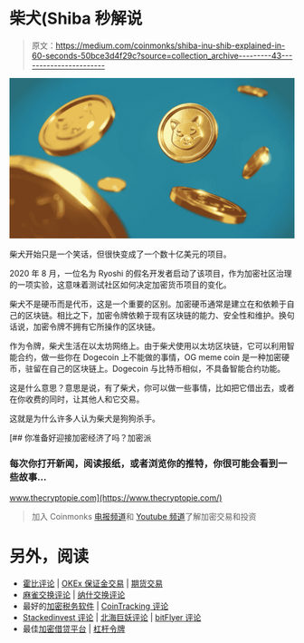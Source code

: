 # 柴犬(Shiba 秒解说

> 原文：<https://medium.com/coinmonks/shiba-inu-shib-explained-in-60-seconds-50bce3d4f29c?source=collection_archive---------43----------------------->

![](img/6cdc9b8fb2f941b3a8e05dc249cb66d1.png)

柴犬开始只是一个笑话，但很快变成了一个数十亿美元的项目。

2020 年 8 月，一位名为 Ryoshi 的假名开发者启动了该项目，作为加密社区治理的一项实验，这意味着测试社区如何决定加密货币项目的变化。

柴犬不是硬币而是代币，这是一个重要的区别。加密硬币通常是建立在和依赖于自己的区块链。相比之下，加密令牌依赖于现有区块链的能力、安全性和维护。换句话说，加密令牌不拥有它所操作的区块链。

作为令牌，柴犬生活在以太坊网络上。由于柴犬使用以太坊区块链，它可以利用智能合约，做一些你在 Dogecoin 上不能做的事情，OG meme coin 是一种加密硬币，驻留在自己的区块链上。Dogecoin 与比特币相似，不具备智能合约功能。

这是什么意思？意思是说，有了柴犬，你可以做一些事情，比如把它借出去，或者在你收费的同时，让其他人和它交易。

这就是为什么许多人认为柴犬是狗狗杀手。

[](https://www.thecryptopie.com/) [## 你准备好迎接加密经济了吗？加密派

### 每次你打开新闻，阅读报纸，或者浏览你的推特，你很可能会看到一些故事…

www.thecryptopie.com](https://www.thecryptopie.com/) 

> 加入 Coinmonks [电报频道](https://t.me/coincodecap)和 [Youtube 频道](https://www.youtube.com/c/coinmonks/videos)了解加密交易和投资

# 另外，阅读

*   [霍比评论](https://coincodecap.com/huobi-review) | [OKEx 保证金交易](https://coincodecap.com/okex-margin-trading) | [期货交易](https://coincodecap.com/futures-trading)
*   [麻雀交换评论](https://coincodecap.com/sparrow-exchange-review) | [纳什交换评论](https://coincodecap.com/nash-exchange-review)
*   最好的[加密税务软件](/coinmonks/best-crypto-tax-tool-for-my-money-72d4b430816b) | [CoinTracking 评论](/coinmonks/cointracking-review-a-reliable-cryptocurrency-tax-software-5114e3eb5737)
*   [Stackedinvest 评论](https://coincodecap.com/stackedinvest-review) | [北海巨妖评论](/coinmonks/kraken-review-6165fc1056ac) | [bitFlyer 评论](https://coincodecap.com/bitflyer-review)
*   最佳[加密借贷平台](/coinmonks/top-5-crypto-lending-platforms-in-2020-that-you-need-to-know-a1b675cec3fa) | [杠杆令牌](/coinmonks/leveraged-token-3f5257808b22)